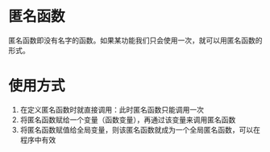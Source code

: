 # 匿名函数
匿名函数即没有名字的函数。如果某功能我们只会使用一次，就可以用匿名函数的形式。

# 使用方式
1. 在定义匿名函数时就直接调用：此时匿名函数只能调用一次
2. 将匿名函数赋给一个变量（函数变量），再通过该变量来调用匿名函数
3. 将匿名函数赋值给全局变量，则该匿名函数就成为一个全局匿名函数，可以在程序中有效